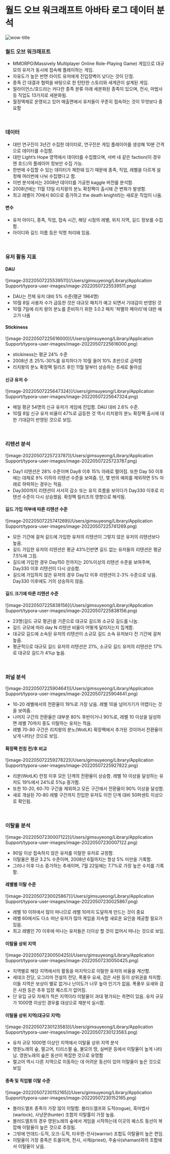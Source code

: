# 월드 오브 워크래프트 아바타 로그 데이터 분석

![wow-title](/Users/gimsuyeong/Desktop/wow-avatar-history/img/wow-title.jpeg)



### 월드 오브 워크래프트

* MMORPG(Massively Multiplayer Online Role-Playing Game) 게임으로 대규모의 유저가 동시에 접속해 플레이하는 게임.
* 자유도가 높은 반면 라이트 유저에게 진입장벽이 낮다는 것이 단점.
* 종족 간 대결과 협력을 바탕으로 한 탄탄한 스토리와 세계관이 설계된 게임.
* 얼라이언스/호드라는 커다란 종족 분류 아래 세분화된 종족이 있으며, 전사, 마법사 등 직업도 13가지로 세분화됨. 
* 월정액제로 운영되고 있어 매출면에서 유저들이 꾸준히 접속하는 것이 무엇보다 중요함

​    

### 데이터

* 대만 연구진이 3년간 수집한 데이터로, 연구진은 게임 플레이어를 생성해 10분 간격으로 데이터를 수집함. 
* 대만 Light’s Hope 영역에서 데이터를 수집했으며, 서버 내 같은 faction(이 경우엔 호드)의 플레이어 정보만 수집 가능.
* 한번에 수집할 수 있는 데이터가 제한돼 있기 때문에 종족, 직업, 레벨을 다르게 설정해 여러번에 나눠 수집했다고 함.
* 이번 분석에서는 2008년 데이터를 가공한 kaggle 버전를 분석함.
* 2008년에는 11월 13일 리치왕의 분노 확장팩이 출시돼 큰 변화가 발생함. 
* 최고 레벨이 70에서 80으로 증가하고 the death knight라는 새로운 직업이 나옴.

#### 	변수

- 유저 아이디, 종족, 직업, 접속 시간, 해당 시점의 레벨, 위치 지역, 길드 정보를 수집함.
- 아이디와 길드 이름 등은 익명 처리돼 있음.

​    

### 유저 활동 지표

#### DAU

![image-20220507225539511](/Users/gimsuyeong/Library/Application Support/typora-user-images/image-20220507225539511.png)

* DAU는 전체 유저 대비 5% 수준(평균 1964명)
* 10월 8일 사용자 수가 급등한 것은 대규모 패치가 예고 되면서 기대감이 반영된 것
* 10월 7일에 리치 왕의 분노를 준비하기 위한 3.0.2 패치 '파멸의 메아리’에 대한 예고가 나옴

#### Stickiness

![image-20220507225616000](/Users/gimsuyeong/Library/Application Support/typora-user-images/image-20220507225616000.png)

* stickiness는 평균 24% 수준
* 2008년 초 25%-30%를 유지하다가 10월 들어 10% 초반으로 급락함
* 리치왕의 분노 확장팩 릴리즈 후인 11월 말부터 상승하는 추세로 돌아섬

#### 신규 유저 수

![image-20220507225647324](/Users/gimsuyeong/Library/Application Support/typora-user-images/image-20220507225647324.png)

* 매일 평균 54명의 신규 유저가 게임에 진입함. DAU 대비 2.6% 수준.
* 10월 8일 신규 유저 비율이 47%로 급등한 것 역시 리치왕의 분노 확장팩 출시에 대한 기대감이 반영된 것으로 보임.

​    

### 리텐션 분석

![image-20220507225723787](/Users/gimsuyeong/Library/Application Support/typora-user-images/image-20220507225723787.png)

* Day1 리텐션은 28% 수준이며 Day8 이후 15% 아래로 떨어짐. 또한 Day 50 이후에는 대체로 9% 이하의 리텐션 수준을 보여줌. 단, 몇 번의 예외를 제외하면 5% 아래로 하락하는 경우는 적음.
* Day300까지 리텐션이 서서히 감소 또는 유지 흐름을 보이다가 Day330 이후로 리텐션 수준이 다시 상승했음. 확장팩 릴리즈의 영향으로 해석됨.



#### 길드 가입 여부에 따른 리텐션 수준

![image-20220507225741269](/Users/gimsuyeong/Library/Application Support/typora-user-images/image-20220507225741269.png)

* 모든 기간에 걸쳐 길드에 가입한 유저의 리텐션이 그렇지 않은 유저의 리텐션보다 높음.
* 길드 가입한 유저의 리텐션은 평균 43%인반면 길드 없는 유저들의 리텐션은 평균 7.5%에 그침.
* 길드에 가입한 경우 Day150 전까지는 20%이상의 리텐션 수준을 보여주며, Day330 이후 리텐션이 다시 상승함.
* 길드에 가입하지 않은 유저의 경우 Day12 이후 리텐션이 2-3% 수준으로 낮음. Day330 이후에도 거의 상승하지 않음.

#### 길드 크기에 따른 리텐션 수준

![image-20220507225838156](/Users/gimsuyeong/Library/Application Support/typora-user-images/image-20220507225838156.png)

* 23명(길드 규모 평균)을 기준으로 대규모 길드와 소규모 길드를 나눔.
* 길드 규모에 따라 day N 리텐션 비율이 어떻게 달라지는지 집계함.
* 대규모 길드에 소속된 유저의 리텐션이 소규모 길드 소속 유저보다 전 기간에 걸쳐 높음. 
* 평균적으로 대규모 길드 유저의 리텐션은 21%, 소규모 길드 유저의 리텐션은 17%로 대규모 길드가 4%p 높음.

​    

### 퍼널 분석

![image-20220507225904641](/Users/gimsuyeong/Library/Application Support/typora-user-images/image-20220507225904641.png)

* 10-20 레벨에서의 전환율이 19%로 가장 낮음. 레벨 10을 넘어가기가 어렵다는 것을 보여줌.
* 나머지 구간의 전환율은 대부분 80% 후반이거나 90%로, 레벨 10 이상을 달성하면 레벨 70까지 중도 이탈하는 유저는 적음.
* 레벨 70-80 구간은 리치왕의 분노(WotLK) 확장팩에서 추가된 것이어서 전환율이 낮게 나타난 것으로 보임.

#### 확장팩 런칭 전/후 비교

![image-20220507225927822](/Users/gimsuyeong/Library/Application Support/typora-user-images/image-20220507225927822.png)

* 리분(WotLK) 런칭 이후 모든 단계의 전환율이 상승함. 레벨 10 이상을 달성하는 유저도 19%에서 24%로 5%p 증가함.
* 또한 10-20, 60-70 구간을 제외하고 모든 구간에서 전환율이 90% 이상을 달성함.
* 새로 개설된 70-80 레벨 구간까지 진입한 유저도 이전 단계 대비 50퍼센트 이상으로 확인됨.

​    

### 이탈율 분석

![image-20220507230007122](/Users/gimsuyeong/Library/Application Support/typora-user-images/image-20220507230007122.png)

* 90일 이상 접속하지 않은 유저를 이탈한 유저로 규정함.
* 이탈율은 평균 3.2% 수준이며, 2008년 6월까지는 항상 5% 미만을 기록함.    
* 그러나 이후 다소 증가하는 추세이며, 7월 22일에는 7.7%로 가장 높은 수치를 기록함. 

#### 레벨별 이탈 수준

![image-20220507230025867](/Users/gimsuyeong/Library/Application Support/typora-user-images/image-20220507230025867.png)

* 레벨 10 이하에서 많이 떠나므로 레벨 10까지 도달하게 만드는 것이 중요        
* 레벨 60에서도 다소 떠난 유저가 많아 게임을 지속할 새로운 요인을 제공할 필요가 있음.
* 최고 레벨인 70 이후에 떠나는 유저들은 더이상 할 것이 없어서 떠나는 것으로 보임.

#### 이탈율 상위 지역

![image-20220507230050425](/Users/gimsuyeong/Library/Application Support/typora-user-images/image-20220507230050425.png)

* 지역별로 해당 지역에서의 활동을 마지막으로 이탈한 유저의 비율을 계산함.
* 세데크 전당, 오그리마 전설의 전당, 폭풍우 요새, 검은 사원 등이 상위권을 차지함. 이들 지역은 보상이 별로 없거나 난이도가 너무 높아 인기가 없음. 폭풍우 요새와 검은 사원 등은 추후 입장 퀘스트가 없어짐.
* 단 유입 규모 자체가 적은 지역이라 이탈율이 과대 평가되는 측면이 있음. 유저 규모가 1000명 이상인 경우를 대상으로 재분석 실시함.

#### 이탈율 상위 지역(대규모 지역)

![image-20220507230123583](/Users/gimsuyeong/Library/Application Support/typora-user-images/image-20220507230123583.png)

* 유저 규모 1000명 이상인 지역에서 이탈율 상위 지역 분석
* 영원노래의 숲, 멀고어, 티리스팔 숲, 불모의 땅, 실버문 등에서 이탈율이 높게 나타남. 영원노래의 숲은 동선이 복잡한 것으로 유명함
* 멀고어 역시 다른 지역으로 이동하는 데 어려운 동선이 있어 이탈율이 높은 것으로 보임

#### 종족 및 직업별 이탈 수준

![image-20220507230152165](/Users/gimsuyeong/Library/Application Support/typora-user-images/image-20220507230152165.png)

* 블러드엘프 종족이 가장 많이 이탈함. 블러드엘프와 도적(rogue), 흑마법사(warlock), 사냥꾼(hunter) 조합의 이탈률이 가장 높음.
* 블러드엘프의 경우 영원노래의 숲에서 게임을 시작하는데 이곳의 퀘스트 동선이 복잡해 이탈율이 높은 것으로 추정됨.
* 그밖에 언데드-도적, 오크-도적, 타우렌-전사(warrior) 조합도 이탈율이 높은 편임.
* 이탈율이 가장 종족은 트롤이며, 전사, 사제(priest), 주술사(shaman)와의 조합에서 이탈율이 낮음.
